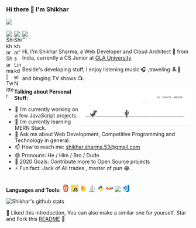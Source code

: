 ### Hi there 👋 I'm Shikhar</a>	

![](https://komarev.com/ghpvc/?username=shikhar-sharma1703&style=flat-square)

<a href="https://twitter.com/Shikhar61993836">
  <img align="left" alt="Shikhar Sharma | Twitter" width="22px" src="https://cdn.jsdelivr.net/npm/simple-icons@v3/icons/twitter.svg" />
</a>
<a href="https://www.linkedin.com/in/shikhar-sharma1703/">
  <img align="left" alt="Shikhar's LinkdeIN" width="22px" src="https://cdn.jsdelivr.net/npm/simple-icons@v3/icons/linkedin.svg" />
</a>
<a href="https://www.instagram.com/______shikhar">
  <img align="left" alt="Shikhar's Instagram" width="22px" height="22px" src="https://cdn.jsdelivr.net/npm/simple-icons@v3/icons/instagram.svg" />
</a>
<br />
<br />

Hi, I'm Shikhar Sharma, a Web Developer and Cloud Architect 🚀 from India, currently a CS Junior at <a href ="http://gla.ac.in/">GLA University</a>

Beside's developing stuff, I enjoy listening music 🎧 ,traveling 🏝️🗻 and binging TV shows 📺.

<img align="right" width="60%" alt="GIF" src="https://github.com/shikhar-sharma1703/shikhar-sharma1703/blob/master/dino.gif" />

**Talking about Personal Stuff:**

- 🔭 I’m currently working on a few JavaScript projects.
- 🌱 I’m currently learning MERN Stack.
- 💬 Ask me about Web Development, Competitive Programming and Technology in general.
- 📫 How to reach me: <a href="mailto:shikhar.sharma.53@gmail.com">shikhar.sharma.53@gmail.com</a>
- 😄 Pronouns: He / Him / Bro / Dude.
- 🥅 2020 Goals: Contribute more to Open Source projects
- ⚡ Fun fact: Jack of All trades , master of pun 😂.

&nbsp;
<br>
**Languages and Tools:**
<code><img height="20" src="https://raw.githubusercontent.com/github/explore/80688e429a7d4ef2fca1e82350fe8e3517d3494d/topics/html/html.png"/></code>
<code><img height="20" src="https://raw.githubusercontent.com/github/explore/80688e429a7d4ef2fca1e82350fe8e3517d3494d/topics/javascript/javascript.png"></code>
<code><img height="20" src="https://raw.githubusercontent.com/github/explore/80688e429a7d4ef2fca1e82350fe8e3517d3494d/topics/firebase/firebase.png"></code>
<code><img height="20" src="https://raw.githubusercontent.com/github/explore/80688e429a7d4ef2fca1e82350fe8e3517d3494d/topics/java/java.png"></code>
<code><img height="20" src="https://raw.githubusercontent.com/github/explore/80688e429a7d4ef2fca1e82350fe8e3517d3494d/topics/python/python.png"></code>
<code><img height="20" src="https://raw.githubusercontent.com/github/explore/80688e429a7d4ef2fca1e82350fe8e3517d3494d/topics/git/git.png"></code>
<code><img width="20" src="https://img.icons8.com/color/100/000000/google-cloud-platform.png"/></code>
<code><img width="20" src="https://raw.githubusercontent.com/github/explore/80688e429a7d4ef2fca1e82350fe8e3517d3494d/topics/visual-studio-code/visual-studio-code.png"/></code>

![Shikhar's github stats](https://github-readme-stats.vercel.app/api?username=shikhar-sharma1703&show_icons=true&theme=dark&line_height=40)

:pushpin: Liked this introduction, You can also make a similar one for yourself. Star and Fork this [README](https://github.com/shikhar-sharma1703/shikhar-sharma1703) :pencil:
